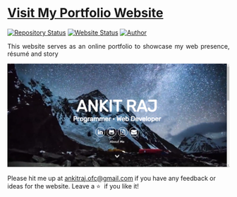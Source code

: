 # <a href="https://portfolioankitraj.netlify.app/" target="_blank">Visit My Portfolio Website</a>

[![Repository Status](https://img.shields.io/badge/Repository%20Status-Maintained-dark%20green.svg)](https://github.com/ankitrpathak/sample-portfolio-website)
[![Website Status](https://img.shields.io/badge/Website%20Status-Online-green)](https://ankitrpathak.github.io/portfolio-website/)
[![Author](https://img.shields.io/badge/Author-Ankit%20Raj-blue.svg)](https://www.linkedin.com/in/ankitrpathak/)

 <p align="justify">This website serves as an online portfolio to showcase my web presence, résumé and story</p>

<img src="portfolio_snapshot.png" alt="My Portfolio Website's snapshot"></img>

Please hit me up at ankitraj.ofc@gmail.com if you have any feedback or ideas for the website. Leave a :star: &nbsp;if you like it!
